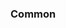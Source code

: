 <!-- Space: Projects -->
<!-- Parent: ZshOSX -->
<!-- Title: Examples ZshOSX -->
<!-- Label: Examples -->
<!-- Include: ./../disclaimer.md -->
<!-- Include: ac:toc -->

### Common
